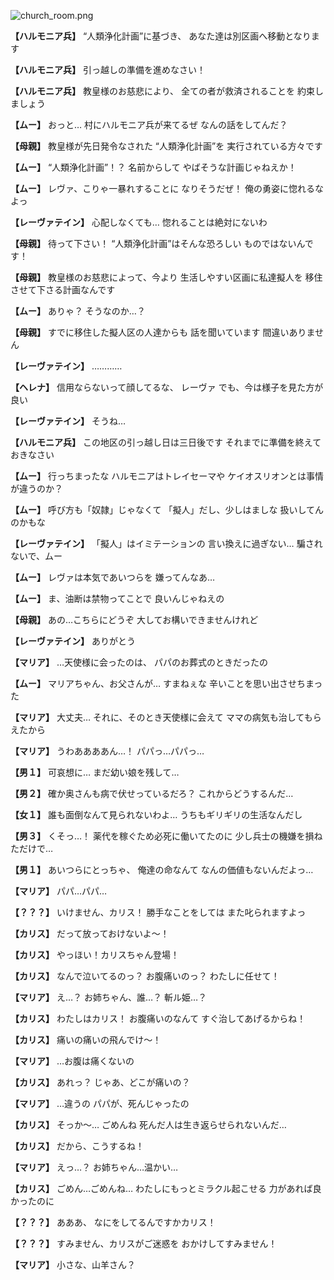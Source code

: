 
![church_room.png](../images/backgrounds/church_room.png)

**【ハルモニア兵】**
“人類浄化計画”に基づき、
あなた達は別区画へ移動となります

**【ハルモニア兵】**
引っ越しの準備を進めなさい！

**【ハルモニア兵】**
教皇様のお慈悲により、
全ての者が救済されることを
約束しましょう

**【ムー】**
おっと…
村にハルモニア兵が来てるぜ
なんの話をしてんだ？

**【母親】**
教皇様が先日発令なされた
“人類浄化計画”を
実行されている方々です

**【ムー】**
“人類浄化計画”！？
名前からして
やばそうな計画じゃねえか！

**【ムー】**
レヴァ、こりゃ一暴れすることに
なりそうだぜ！
俺の勇姿に惚れるなよっ

**【レーヴァテイン】**
心配しなくても…
惚れることは絶対にないわ

**【母親】**
待って下さい！
“人類浄化計画”はそんな恐ろしい
ものではないんです！

**【母親】**
教皇様のお慈悲によって、今より
生活しやすい区画に私達擬人を
移住させて下さる計画なんです

**【ムー】**
ありゃ？
そうなのか…？

**【母親】**
すでに移住した擬人区の人達からも
話を聞いています
間違いありません

**【レーヴァテイン】**
…………

**【ヘレナ】**
信用ならないって顔してるな、
レーヴァ
でも、今は様子を見た方が良い

**【レーヴァテイン】**
そうね…

**【ハルモニア兵】**
この地区の引っ越し日は三日後です
それまでに準備を終えておきなさい

**【ムー】**
行っちまったな
ハルモニアはトレイセーマや
ケイオスリオンとは事情が違うのか？

**【ムー】**
呼び方も「奴隷」じゃなくて
「擬人」だし、少しはましな
扱いしてんのかもな

**【レーヴァテイン】**
「擬人」はイミテーションの
言い換えに過ぎない…
騙されないで、ムー

**【ムー】**
レヴァは本気であいつらを
嫌ってんなあ…

**【ムー】**
ま、油断は禁物ってことで
良いんじゃねえの

**【母親】**
あの…こちらにどうぞ
大してお構いできませんけれど

**【レーヴァテイン】**
ありがとう

**【マリア】**
…天使様に会ったのは、
パパのお葬式のときだったの

**【ムー】**
マリアちゃん、お父さんが…
すまねぇな
辛いことを思い出させちまった

**【マリア】**
大丈夫…
それに、そのとき天使様に会えて
ママの病気も治してもらえたから

**【マリア】**
うわああああん…！
パパっ…パパっ…

**【男１】**
可哀想に…
まだ幼い娘を残して…

**【男２】**
確か奥さんも病で伏せっているだろ？
これからどうするんだ…

**【女１】**
誰も面倒なんて見られないわよ…
うちもギリギリの生活なんだし

**【男３】**
くそっ…！
薬代を稼ぐため必死に働いてたのに
少し兵士の機嫌を損ねただけで…

**【男１】**
あいつらにとっちゃ、
俺達の命なんて
なんの価値もないんだよっ…

**【マリア】**
パパ…パパ…

**【？？？】**
いけません、カリス！
勝手なことをしては
また叱られますよっ

**【カリス】**
だって放っておけないよ～！

**【カリス】**
やっほい！カリスちゃん登場！

**【カリス】**
なんで泣いてるのっ？
お腹痛いのっ？
わたしに任せて！

**【マリア】**
え…？
お姉ちゃん、誰…？
斬ル姫…？

**【カリス】**
わたしはカリス！
お腹痛いのなんて
すぐ治してあげるからね！

**【カリス】**
痛いの痛いの飛んでけ～！

**【マリア】**
…お腹は痛くないの

**【カリス】**
あれっ？
じゃあ、どこが痛いの？

**【マリア】**
…違うの
パパが、死んじゃったの

**【カリス】**
そっか～…
ごめんね
死んだ人は生き返らせられないんだ…

**【カリス】**
だから、こうするね！

**【マリア】**
えっ…？
お姉ちゃん…温かい…

**【カリス】**
ごめん…ごめんね…
わたしにもっとミラクル起こせる
力があれば良かったのに

**【？？？】**
あああ、
なにをしてるんですかカリス！

**【？？？】**
すみません、カリスがご迷惑を
おかけしてすみません！

**【マリア】**
小さな、山羊さん？